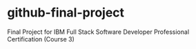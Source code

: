 # github-final-project
Final Project for IBM Full Stack Software Developer Professional Certification (Course 3)

